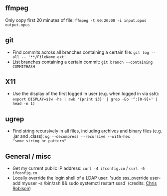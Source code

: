 ## ffmpeg

Only copy first 20 minutes of file: `ffmpeg -t 00:20:00 -i input.opus output.opus`

## git

* Find commits across all branches containing a certain file: `git log --all -- '**/FileName.ext'`
* List branches containing a certain commit: `git branch --containing COMMITHASH`

## X11

* Use the display of the first logged in user (e.g. when logged in via ssh): `export DISPLAY=$(w -hs | awk '{print $3}' | grep -Eo '^:[0-9]+' | head -n 1)`

## ugrep

* Find string recursively in all files, including archives and binary files (e.g. .jar and .class): `ug --decompress --recursive --with-hex "some_string_or_pattern"`

## General / misc

* Get my current public IP address: `curl -4 ifconfig.co` / `curl -6 ifconfig.co` 
* Locally override the login shell of a LDAP user: 'sudo sss_override user-add myuser -s /bin/zsh && sudo systemctl restart sssd` (credits: [Chris Robison](https://serverfault.com/a/1143802/168093))
